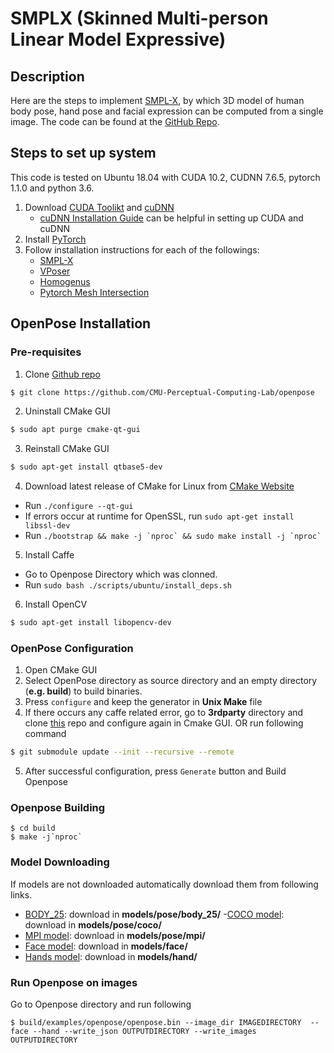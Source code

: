 # SMPLX (Skinned Multi-person Linear Model Expressive)

## Description
Here are the steps to implement [SMPL-X](https://smpl-x.is.tue.mpg.de/), by which 3D model of human body pose, hand pose and facial expression can be computed from a single image. The code can be found at the [GitHub Repo](https://github.com/vchoutas/smplify-x#expressive-body-capture-3d-hands-face-and-body-from-a-single-image).

## Steps to set up system
This code is tested on Ubuntu 18.04 with CUDA 10.2, CUDNN 7.6.5, pytorch 1.1.0 and python 3.6.
1. Download [CUDA Toolikt](https://developer.nvidia.com/cuda-downloads) and [cuDNN](https://developer.nvidia.com/cudnn)
   * [cuDNN Installation Guide](https://docs.nvidia.com/deeplearning/sdk/cudnn-install/index.html) can be helpful in setting up CUDA and cuDNN
2. Install [PyTorch](https://pytorch.org/)
3. Follow installation instructions for each of the followings:
    * [SMPL-X](https://github.com/vchoutas/smplx)
    * [VPoser](https://github.com/nghorbani/human_body_prior)
    * [Homogenus](https://github.com/nghorbani/homogenus)
    * [Pytorch Mesh Intersection](https://github.com/vchoutas/torch-mesh-isect)




## OpenPose Installation

### Pre-requisites
1. Clone [Github repo](https://github.com/CMU-Perceptual-Computing-Lab/openpose) 
```sh
$ git clone https://github.com/CMU-Perceptual-Computing-Lab/openpose
```
2. Uninstall CMake GUI
```sh
$ sudo apt purge cmake-qt-gui
```
3. Reinstall CMake GUI
```sh
$ sudo apt-get install qtbase5-dev
```
4. Download latest release of CMake for Linux from [CMake Website](https://cmake.org/download/)
- Run `./configure --qt-gui`
- If errors occur at runtime for OpenSSL, run `sudo apt-get install libssl-dev`
- Run ``` ./bootstrap && make -j `nproc` && sudo make install -j `nproc` ```
5. Install Caffe
- Go to Openpose Directory which was clonned. 
- Run `sudo bash ./scripts/ubuntu/install_deps.sh`
6. Install OpenCV
```sh
$ sudo apt-get install libopencv-dev
```
### OpenPose Configuration

1. Open CMake GUI 
2. Select OpenPose directory as source directory and an empty directory (**e.g. build**) to build binaries.
3. Press `configure` and keep the generator in **Unix Make** file
4. If there occurs any caffe related error, go to __3rdparty__ directory and clone [this](https://github.com/CMU-Perceptual-Computing-Lab/caffe.git) repo and configure again in Cmake GUI.
OR run following command
```sh
$ git submodule update --init --recursive --remote
```
5. After successful configuration, press `Generate` button and Build Openpose

### Openpose Building
```
$ cd build
$ make -j`nproc`
```

### Model Downloading
If models are not downloaded automatically download them from following links.

- [BODY_25](http://posefs1.perception.cs.cmu.edu/OpenPose/models/pose/body_25/pose_iter_584000.caffemodel): download in **models/pose/body_25/**
-[COCO model](http://posefs1.perception.cs.cmu.edu/OpenPose/models/pose/coco/pose_iter_440000.caffemodel): download in **models/pose/coco/**
- [MPI model](http://posefs1.perception.cs.cmu.edu/OpenPose/models/pose/mpi/pose_iter_160000.caffemodel): download in **models/pose/mpi/**
- [Face model](http://posefs1.perception.cs.cmu.edu/OpenPose/models/face/pose_iter_116000.caffemodel): download in **models/face/**
- [Hands model](http://posefs1.perception.cs.cmu.edu/OpenPose/models/hand/pose_iter_102000.caffemodel): download in **models/hand/**

### Run Openpose on images
Go to Openpose directory and run following
```
$ build/examples/openpose/openpose.bin --image_dir IMAGEDIRECTORY  --face --hand --write_json OUTPUTDIRECTORY --write_images OUTPUTDIRECTORY
```

